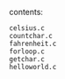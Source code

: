 contents:

    celsius.c
    countchar.c
    fahrenheit.c
    forloop.c
    getchar.c
    helloworld.c
 
